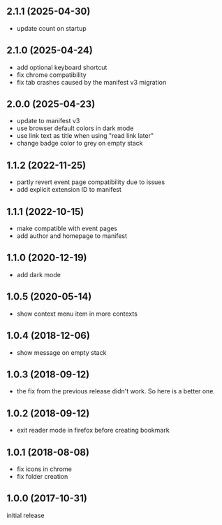 2.1.1 (2025-04-30)
------------------

-	update count on startup


2.1.0 (2025-04-24)
------------------

-	add optional keyboard shortcut
-	fix chrome compatibility
-	fix tab crashes caused by the manifest v3 migration


2.0.0 (2025-04-23)
------------------

-	update to manifest v3
-	use browser default colors in dark mode
-	use link text as title when using "read link later"
-	change badge color to grey on empty stack


1.1.2 (2022-11-25)
------------------

-	partly revert event page compatibility due to issues
-	add explicit extension ID to manifest


1.1.1 (2022-10-15)
------------------

-	make compatible with event pages
-	add author and homepage to manifest


1.1.0 (2020-12-19)
------------------

-	add dark mode


1.0.5 (2020-05-14)
------------------

-	show context menu item in more contexts


1.0.4 (2018-12-06)
------------------

-	show message on empty stack


1.0.3 (2018-09-12)
------------------

-	the fix from the previous release didn't work. So here is a better one.


1.0.2 (2018-09-12)
------------------

-	exit reader mode in firefox before creating bookmark


1.0.1 (2018-08-08)
------------------

-	fix icons in chrome
-	fix folder creation


1.0.0 (2017-10-31)
------------------

initial release
